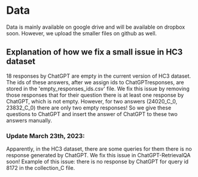 # Data
Data is mainly available on google drive and will be available on dropbox soon. However, we upload the smaller files on github as well.

## Explanation of how we fix a small issue in HC3 dataset

18 responses by ChatGPT are empty in the current version of HC3 dataset. The ids of these answers, after we assign ids to ChatGPTresponses, are stored in the 'empty_responses_ids.csv' file. We fix this issue by removing those responses that for their question there is at least one response by ChatGPT, which is not empty. However, for two answers (24020_C_0, 23832_C_0) there are only two empty responses! So we give these questions to ChatGPT and insert the answer of ChatGPT to these two answers manually.


### Update March 23th, 2023:
Apparently, in the HC3 dataset, there are some queries for them there is no response generated by ChatGPT. We fix this issue in ChatGPT-RetrievalQA soon! 
Example of this issue: there is no response by ChatGPT for query id 8172 in the collection_C file.
